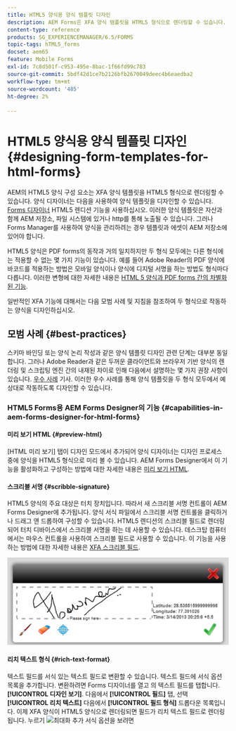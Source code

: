 ```yaml
---
title: HTML5 양식용 양식 템플릿 디자인
description: AEM Forms은 XFA 양식 템플릿을 HTML5 형식으로 렌더링할 수 있습니다. 양식 디자이너는 디자이너를 사용하여 양식 템플릿을 디자인하고 HTML5 렌디션 기능을 사용할 수 있습니다.
content-type: reference
products: SG_EXPERIENCEMANAGER/6.5/FORMS
topic-tags: hTML5_forms
docset: aem65
feature: Mobile Forms
exl-id: 7c8d501f-c953-495e-8bac-1f66fd99c783
source-git-commit: 5bdf42d1ce7b2126bfb2670049deec4b6eaedba2
workflow-type: tm+mt
source-wordcount: '485'
ht-degree: 2%

---
```


# HTML5 양식용 양식 템플릿 디자인{#designing-form-templates-for-html-forms}

AEM의 HTML5 양식 구성 요소는 XFA 양식 템플릿을 HTML5 형식으로 렌더링할 수 있습니다. 양식 디자이너는 다음을 사용하여 양식 템플릿을 디자인할 수 있습니다. [Forms 디자이너](https://www.adobe.com/go/learn_aemforms_designer_63_kr) HTML5 렌디션 기능을 사용하십시오. 이러한 양식 템플릿은 자산과 함께 AEM 저장소, 파일 시스템에 있거나 http를 통해 노출될 수 있습니다. 그러나 Forms Manager를 사용하여 양식을 관리하려는 경우 템플릿과 에셋이 AEM 저장소에 있어야 합니다.

HTML5 양식은 PDF forms의 동작과 거의 일치하지만 두 형식 모두에는 다른 형식에는 적용할 수 없는 몇 가지 기능이 있습니다. 예를 들어 Adobe Reader의 PDF 양식에 바코드를 적용하는 방법은 모바일 양식이나 양식에 디지털 서명을 하는 방법도 형식마다 다릅니다. 이러한 변형에 대한 자세한 내용은 [HTML 5 양식과 PDF forms 간의 차별화된 기능](../../forms/using/feature-differentiation-html5-forms-pdf-forms.md).

일반적인 XFA 기능에 대해서는 다음 모범 사례 및 지침을 참조하여 두 형식으로 작동하는 양식을 디자인하십시오.

## 모범 사례 {#best-practices}

스키마 바인딩 또는 양식 논리 작성과 같은 양식 템플릿 디자인 관련 단계는 대부분 동일합니다. 그러나 Adobe Reader과 같은 두꺼운 클라이언트와 브라우저 기반 양식의 렌더링 및 스크립팅 엔진 간의 내재된 차이로 인해 다음에서 설명하는 몇 가지 권장 사항이 있습니다. [우수 사례](/help/forms/using/design-accessible-html5-forms.md) 기사. 이러한 우수 사례를 통해 양식 템플릿을 두 형식 모두에서 예상대로 작동하도록 디자인할 수 있습니다.

### HTML5 Forms용 AEM Forms Designer의 기능 {#capabilities-in-aem-forms-designer-for-html-forms}

#### 미리 보기 HTML {#preview-html}

[HTML 미리 보기] 탭이 디자인 모드에서 추가되어 양식 디자이너는 디자인 프로세스 중에 양식을 HTML5 형식으로 미리 볼 수 있습니다. AEM Forms Designer에서 이 기능을 활성화하고 구성하는 방법에 대한 자세한 내용은 [미리 보기 HTML](../../forms/using/preview-xdp-forms-html.md).

#### 스크리블 서명 {#scribble-signature}

HTML5 양식의 주요 대상은 터치 장치입니다. 따라서 새 스크리블 서명 컨트롤이 AEM Forms Designer에 추가됩니다. 양식 서식 파일에서 스크리블 서명 컨트롤을 클릭하거나 드래그 앤 드롭하여 구성할 수 있습니다. HTML5 렌디션의 스크리블 필드로 렌더링되어 터치 디바이스에서 스크리블 서명을 하는 데 사용할 수 있습니다. 데스크탑 컴퓨터에서는 마우스 컨트롤을 사용하여 스크리블 필드로 사용할 수 있습니다. 이 기능을 사용하는 방법에 대한 자세한 내용은 [XFA 스크리블 필드](../../forms/using/scribble-signature.md).

![4](assets/4.png)

#### 리치 텍스트 형식 {#rich-text-format}

텍스트 필드를 서식 있는 텍스트 필드로 변환할 수 있습니다. 텍스트 필드에 서식 옵션 목록을 추가합니다. 변환하려면 Forms 디자이너를 열고 의 텍스트 필드를 탭합니다. **[!UICONTROL 디자인 보기]**. 다음에서 **[!UICONTROL 필드]** 탭, 선택 **[!UICONTROL 리치 텍스트]** 다음에서 **[!UICONTROL 필드 형식]** 드롭다운 목록입니다. 이제 XFA 양식이 HTML5 양식으로 렌더링되면 필드가 리치 텍스트 필드로 렌더링됩니다. 누르기 ![최대화](assets/maximize_icon.svg) 추가 서식 옵션을 보려면
